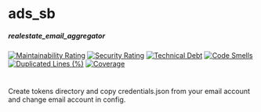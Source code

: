 # ads_sb

##### realestate_email_aggregator

[![Maintainability Rating](https://sonarcloud.io/api/project_badges/measure?project=realestate_email_aggregator&metric=sqale_rating)](https://sonarcloud.io/dashboard?id=realestate_email_aggregator)
[![Security Rating](https://sonarcloud.io/api/project_badges/measure?project=realestate_email_aggregator&metric=security_rating)](https://sonarcloud.io/dashboard?id=realestate_email_aggregator)
[![Technical Debt](https://sonarcloud.io/api/project_badges/measure?project=realestate_email_aggregator&metric=sqale_index)](https://sonarcloud.io/dashboard?id=realestate_email_aggregator)
[![Code Smells](https://sonarcloud.io/api/project_badges/measure?project=realestate_email_aggregator&metric=code_smells)](https://sonarcloud.io/dashboard?id=realestate_email_aggregator)
[![Duplicated Lines (%)](https://sonarcloud.io/api/project_badges/measure?project=realestate_email_aggregator&metric=duplicated_lines_density)](https://sonarcloud.io/dashboard?id=realestate_email_aggregator)
[![Coverage](https://sonarcloud.io/api/project_badges/measure?project=realestate_email_aggregator&metric=coverage)](https://sonarcloud.io/dashboard?id=realestate_email_aggregator)

#
Create tokens directory and copy credentials.json from your email account and change email account in config.
